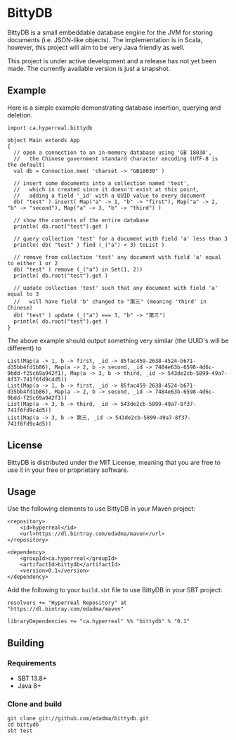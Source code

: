 BittyDB
=======

BittyDB is a small embeddable database engine for the JVM for storing documents (i.e. JSON-like objects).  The implementation is in Scala, however, this project will aim to be very Java friendly as well.

This project is under active development and a release has not yet been made.  The currently available version is just a snapshot.


Example
-------

Here is a simple example demonstrating database insertion, querying and deletion.

	import ca.hyperreal.bittydb

	object Main extends App
	{
	  // open a connection to an in-memory database using 'GB 18030',
	  //   the Chinese government standard character encoding (UTF-8 is the default)
	  val db = Connection.mem( 'charset -> "GB18030" )
	
	  // insert some documents into a collection named 'test',
	  //   which is created since it doesn't exist at this point,
	  //   adding a field '_id' with a UUID value to every document
	  db( "test" ).insert( Map("a" -> 1, "b" -> "first"), Map("a" -> 2, "b" -> "second"), Map("a" -> 3, "b" -> "third") )
	  
	  // show the contents of the entire database
	  println( db.root("test").get )
	
	  // query collection 'test' for a document with field 'a' less than 3
	  println( db( "test" ) find (_("a") < 3) toList )
	
	  // remove from collection 'test' any document with field 'a' equal to either 1 or 2
	  db( "test" ) remove (_("a") in Set(1, 2))
	  println( db.root("test").get )
	  
	  // update collection 'test' such that any document with field 'a' equal to 3
	  //   will have field 'b' changed to "第三" (meaning 'third' in Chinese)
	  db( "test" ) update (_("a") === 3, "b" -> "第三")
	  println( db.root("test").get )
	}

The above example should output something very similar (the UUID's will be different) to

	List(Map(a -> 1, b -> first, _id -> 85fac459-2638-4524-b671-d35bb4fd1b86), Map(a -> 2, b -> second, _id -> 7484e63b-6598-4d6c-9bdd-f25c69a942f1), Map(a -> 3, b -> third, _id -> 543de2cb-5899-49a7-8f37-741f6fd9c4d5))
	List(Map(a -> 1, b -> first, _id -> 85fac459-2638-4524-b671-d35bb4fd1b86), Map(a -> 2, b -> second, _id -> 7484e63b-6598-4d6c-9bdd-f25c69a942f1))
	List(Map(a -> 3, b -> third, _id -> 543de2cb-5899-49a7-8f37-741f6fd9c4d5))
	List(Map(a -> 3, b -> 第三, _id -> 543de2cb-5899-49a7-8f37-741f6fd9c4d5))
	
	
## License

BittyDB is distributed under the MIT License, meaning that you are free to use it in your free or proprietary software.


## Usage

Use the following elements to use BittyDB in your Maven project:

	<repository>
		<id>hyperreal</id>
		<url>https://dl.bintray.com/edadma/maven</url>
	</repository>

	<dependency>
		<groupId>ca.hyperreal</groupId>
		<artifactId>bittydb</artifactId>
		<version>0.1</version>
	</dependency>

Add the following to your `build.sbt` file to use BittyDB in your SBT project:

	resolvers += "Hyperreal Repository" at "https://dl.bintray.com/edadma/maven"

	libraryDependencies += "ca.hyperreal" %% "bittydb" % "0.1"

	
## Building

### Requirements

- SBT 13.8+
- Java 8+

### Clone and build

	git clone git://github.com/edadma/bittydb.git
	cd bittydb
	sbt test
